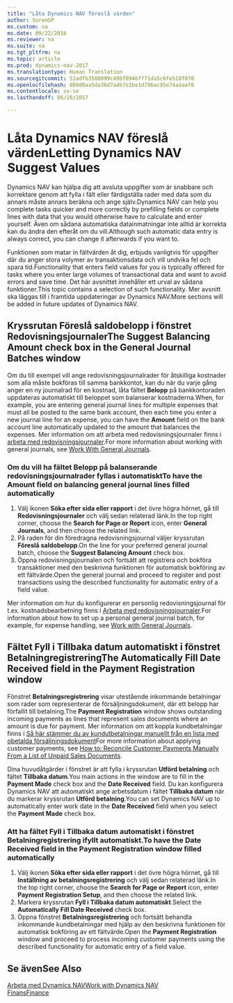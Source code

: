 ```yaml
---
title: "Låta Dynamics NAV föreslå värden"
author: SorenGP
ms.custom: na
ms.date: 09/22/2016
ms.reviewer: na
ms.suite: na
ms.tgt_pltfrm: na
ms.topic: article
ms.prod: dynamics-nav-2017
ms.translationtype: Human Translation
ms.sourcegitcommit: 51adfb3588099c496f0946ff71da5c6fe518f070
ms.openlocfilehash: 889d0aa5da36d7a4b7e2be1d796ac95e74aaaaf6
ms.contentlocale: sv-se
ms.lasthandoff: 06/26/2017

---
```


# <a name="letting-dynamics-nav-suggest-values"></a><span data-ttu-id="b5479-102">Låta Dynamics NAV föreslå värden</span><span class="sxs-lookup"><span data-stu-id="b5479-102">Letting Dynamics NAV Suggest Values</span></span>
<span data-ttu-id="b5479-103">Dynamics NAV kan hjälpa dig att avsluta uppgifter som är snabbare och korrektare genom att fylla i fält eller färdigställa rader med data som du annars måste annars beräkna och ange själv.</span><span class="sxs-lookup"><span data-stu-id="b5479-103">Dynamics NAV can help you complete tasks quicker and more correctly by prefilling fields or complete lines with data that you would otherwise have to calculate and enter yourself.</span></span> <span data-ttu-id="b5479-104">Även om sådana automatiska datainmatningar inte alltid är korrekta kan du ändra den efteråt om du vill.</span><span class="sxs-lookup"><span data-stu-id="b5479-104">Although such automatic data entry is always correct, you can change it afterwards if you want to.</span></span>

<span data-ttu-id="b5479-105">Funktionen som matar in fältvärden åt dig, erbjuds vanligtvis för uppgifter där du anger stora volymer av transaktionsdata och vill undvika fel och spara tid.</span><span class="sxs-lookup"><span data-stu-id="b5479-105">Functionality that enters field values for you is typically offered for tasks where you enter large volumes of transactional data and want to avoid errors and save time.</span></span> <span data-ttu-id="b5479-106">Det här avsnittet innehåller ett urval av sådana funktioner.</span><span class="sxs-lookup"><span data-stu-id="b5479-106">This topic contains a selection of such functionality.</span></span> <span data-ttu-id="b5479-107">Mer avsnitt ska läggas till i framtida uppdateringar av Dynamics NAV.</span><span class="sxs-lookup"><span data-stu-id="b5479-107">More sections will be added in future updates of Dynamics NAV.</span></span>

## <a name="the-suggest-balancing-amount-check-box-in-the-general-journal-batches-window"></a><span data-ttu-id="b5479-108">Kryssrutan **Föreslå saldobelopp** i fönstret **Redovisningsjournaler**</span><span class="sxs-lookup"><span data-stu-id="b5479-108">The **Suggest Balancing Amount** check box in the **General Journal Batches** window</span></span>
<span data-ttu-id="b5479-109">Om du till exempel vill ange redovisningsjournalrader för åtskilliga kostnader som alla måste bokföras till samma bankkontot, kan du när du varje gång anger en ny journalrad för en kostnad, låta fältet **Belopp** på bankkontoraden uppdateras automatiskt till beloppet som balanserar kostnaderna.</span><span class="sxs-lookup"><span data-stu-id="b5479-109">When, for example, you are entering general journal lines for multiple expenses that must all be posted to the same bank account, then each time you enter a new journal line for an expense, you can have the **Amount** field on the bank account line automatically updated to the amount that balances the expenses.</span></span> <span data-ttu-id="b5479-110">Mer information om att arbeta med redovisningsjournaler finns i [arbeta med redovisningsjournaler](ui-work-general-journals.md).</span><span class="sxs-lookup"><span data-stu-id="b5479-110">For more information about working with general journals, see [Work With General Journals](ui-work-general-journals.md).</span></span>

### <a name="to-have-the-amount-field-on-balancing-general-journal-lines-filled-automatically"></a><span data-ttu-id="b5479-111">Om du vill ha fältet **Belopp** på balanserande redovisningsjournalrader fyllas i automatiskt</span><span class="sxs-lookup"><span data-stu-id="b5479-111">To have the **Amount** field on balancing general journal lines filled automatically</span></span>
1. <span data-ttu-id="b5479-112">Välj ikonen **Söka efter sida eller rapport** i det övre högra hörnet, gå till **Redovisningsjournaler** och välj sedan relaterad länk.</span><span class="sxs-lookup"><span data-stu-id="b5479-112">In the top right corner, choose the **Search for Page or Report** icon, enter **General Journals**, and then choose the related link.</span></span>
2. <span data-ttu-id="b5479-113">På raden för din föredragna redovisningsjournal väljer kryssrutan **Föreslå saldobelopp**.</span><span class="sxs-lookup"><span data-stu-id="b5479-113">On the line for your preferred general journal batch, choose the **Suggest Balancing Amount** check box.</span></span>
3. <span data-ttu-id="b5479-114">Öppna redovisningsjournalen och fortsätt att registrera och bokföra transaktioner med den beskrivna funktionen för automatisk bokföring av ett fältvärde.</span><span class="sxs-lookup"><span data-stu-id="b5479-114">Open the general journal and proceed to register and post transactions using the described functionality for automatic entry of a field value.</span></span>       

<span data-ttu-id="b5479-115">Mer information om hur du konfigurerar en personlig redovisningsjournal för t.ex. kostnadsbearbetning finns i [Arbeta med redovisningsjournaler](ui-work-general-journals.md).</span><span class="sxs-lookup"><span data-stu-id="b5479-115">For information about how to set up a personal general journal batch, for example, for expense handling, see [Work with General Journals](ui-work-general-journals.md).</span></span>

## <a name="the-automatically-fill-date-received-field-in-the-payment-registration-window"></a><span data-ttu-id="b5479-116">Fältet **Fyll i Tillbaka datum automatiskt** i fönstret **Betalningregistrering**</span><span class="sxs-lookup"><span data-stu-id="b5479-116">The **Automatically Fill Date Received** field in the **Payment Registration** window</span></span>
<span data-ttu-id="b5479-117">Fönstret **Betalningsregistrering** visar utestående inkommande betalningar som rader som representerar de försäljningsdokument, där ett belopp har förfallit till betalning.</span><span class="sxs-lookup"><span data-stu-id="b5479-117">The **Payment Registration** window shows outstanding incoming payments as lines that represent sales documents where an amount is due for payment.</span></span> <span data-ttu-id="b5479-118">Mer information om att koppla kundbetalningar finns i [Så här stämmer du av kundutbetalningar manuellt från en lista med obetalda försäljningsdokument](receivables-how-reconcile-customer-payments-list-unpaid-sales-documents.md)</span><span class="sxs-lookup"><span data-stu-id="b5479-118">For more information about applying customer payments, see [How to: Reconcile Customer Payments Manually From a List of Unpaid Sales Documents](receivables-how-reconcile-customer-payments-list-unpaid-sales-documents.md).</span></span>

<span data-ttu-id="b5479-119">Dina huvudåtgärder i fönstret är att fylla i kryssrutan **Utförd betalning** och fältet **Tillbaka datum**.</span><span class="sxs-lookup"><span data-stu-id="b5479-119">You main actions in the window are to fill in the **Payment Made** check box and the **Date Received** field.</span></span> <span data-ttu-id="b5479-120">Du kan konfigurera Dynamics NAV att automatiskt ange arbetsdatum i fältet **Tillbaka datum** när du markerar kryssrutan **Utförd betalning**.</span><span class="sxs-lookup"><span data-stu-id="b5479-120">You can set Dynamics NAV up to automatically enter work date in the **Date Received** field when you select the **Payment Made** check box.</span></span>

### <a name="to-have-the-date-received-field-in-the-payment-registration-window-filled-automatically"></a><span data-ttu-id="b5479-121">Att ha fältet **Fyll i Tillbaka datum automatiskt** i fönstret **Betalningregistrering** ifyllt automatiskt.</span><span class="sxs-lookup"><span data-stu-id="b5479-121">To have the **Date Received** field in the **Payment Registration** window filled automatically</span></span>
1. <span data-ttu-id="b5479-122">Välj ikonen **Söka efter sida eller rapport** i det övre högra hörnet, gå till **Inställning av betalningsregistrering** och välj sedan relaterad länk.</span><span class="sxs-lookup"><span data-stu-id="b5479-122">In the top right corner, choose the **Search for Page or Report** icon, enter **Payment Registration Setup**, and then choose the related link.</span></span>
2. <span data-ttu-id="b5479-123">Markera kryssrutan **Fyll i Tillbaka datum automatiskt**.</span><span class="sxs-lookup"><span data-stu-id="b5479-123">Select the **Automatically Fill Date Received** check box.</span></span>
3. <span data-ttu-id="b5479-124">Öppna fönstret **Betalningsregistrering** och fortsätt behandla inkommande kundbetalningar med hjälp av den beskrivna funktionen för automatisk bokföring av ett fältvärde.</span><span class="sxs-lookup"><span data-stu-id="b5479-124">Open the **Payment Registration** window and proceed to process incoming customer payments using the described functionality for automatic entry of a field value.</span></span>

## <a name="see-also"></a><span data-ttu-id="b5479-125">Se även</span><span class="sxs-lookup"><span data-stu-id="b5479-125">See Also</span></span>
[<span data-ttu-id="b5479-126">Arbeta med Dynamics NAV</span><span class="sxs-lookup"><span data-stu-id="b5479-126">Work with Dynamics NAV</span></span>](ui-work-product.md)  
[<span data-ttu-id="b5479-127">Finans</span><span class="sxs-lookup"><span data-stu-id="b5479-127">Finance</span></span>](Finance.md)

